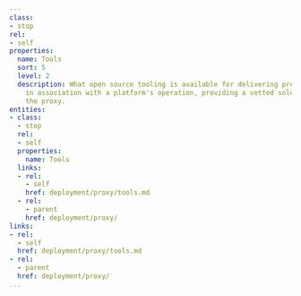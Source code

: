 ```yaml
---
class:
- stop
rel:
- self
properties:
  name: Tools
  sort: 5
  level: 2
  description: What open source tooling is available for delivering proxy services
    in association with a platform's operation, providing a vetted solution for delivering
    the proxy.
entities:
- class:
  - stop
  rel:
  - self
  properties:
    name: Tools
  links:
  - rel:
    - self
    href: deployment/proxy/tools.md
  - rel:
    - parent
    href: deployment/proxy/
links:
- rel:
  - self
  href: deployment/proxy/tools.md
- rel:
  - parent
  href: deployment/proxy/
...
```

